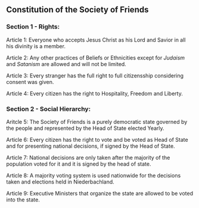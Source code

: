 ## Constitution of the Society of Friends

### Section 1 - Rights:

Article 1: Everyone who accepts Jesus Christ
as his Lord and Savior in all his divinity is a member.

Article 2: Any other practices of Beliefs or Ethnicities except for _Judaism_ and _Satanism_ are allowed
and will not be limited.

Article 3: Every stranger has the full right to full citizensship
considering consent was given.

Article 4: Every citizen has the right to Hospitality, Freedom and Liberty.

### Section 2 - Social Hierarchy:

Aritcle 5: The Society of Friends is a purely democratic state governed 
by the people and represented by the Head of State elected Yearly.

Article 6: Every citizen has the right to vote and be voted as Head of State and for presenting national decisions, if
signed by the Head of State.

Article 7: National decisions are only taken after the majority of the population voted for
it and it is signed by the head of state.

Article 8: A majority voting system is used nationwide for the decisions taken
and elections held in Niederbachland.

Article 9: Executive Ministers that organize the state are allowed to be voted into the state.
